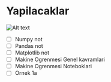 # Yapilacaklar

![Alt text](https://miro.medium.com/max/1152/0*zRc3gOev20t1przG.jpg "a title")

- [ ] Numpy not
- [ ] Pandas not
- [ ] Matplotlib not
- [ ] Makine Ogrenmesi Genel kavramlari
- [ ] Makine Ogrenmesi Noteboklari
- [ ] Ornek 1a
